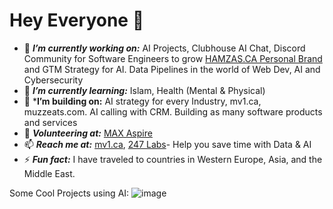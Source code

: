 # Hey Everyone 👋
 - 🔭 ***I’m currently working on:*** AI Projects, Clubhouse AI Chat, Discord Community for Software Engineers to grow [HAMZAS.CA Personal Brand](https://hamzas.ca) and GTM Strategy for AI. Data Pipelines in the world of Web Dev, AI and Cybersecurity 
 - 🌱 ***I’m currently learning:*** Islam, Health (Mental & Physical)
 - 👯 ***I’m building on:** AI strategy for every Industry, mv1.ca, muzzeats.com. AI calling with CRM. Building as many software products and services
 - 👯 ***Volunteering at:*** [MAX Aspire](https://aspire.onemax.org/)
 - 📫 ***Reach me at:*** [mv1.ca](https://www.mv1.ca/), [247 Labs](https://247labs.com)- Help you save time with Data & AI
 - ⚡ ***Fun fact:*** I have traveled to countries in Western Europe, Asia, and the Middle East.

Some Cool Projects using AI:
 ![image](https://github.com/user-attachments/assets/1e0d631c-ab92-4ea8-96ed-9e5fe8de2433)

